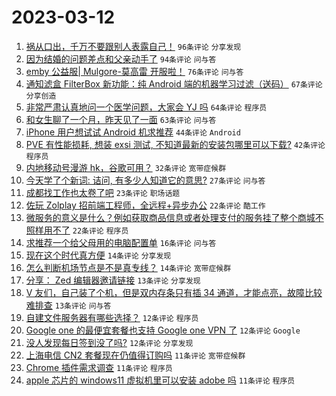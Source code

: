 # 2023-03-12

1. [祸从口出，千万不要跟别人表露自己！](https://www.v2ex.com/t/923313) `96条评论` `分享发现`
1. [因为结婚的问题差点和父亲动手了](https://www.v2ex.com/t/923378) `94条评论` `问与答`
1. [emby 公益服| Mulgore-莫高雷 开服啦！](https://www.v2ex.com/t/923354) `76条评论` `问与答`
1. [通知滤盒 FilterBox 新功能：纯 Android 端的机器学习过滤（送码）](https://www.v2ex.com/t/923401) `67条评论` `分享创造`
1. [非常严肃认真地问一个医学问题，大家会 YJ 吗](https://www.v2ex.com/t/923351) `64条评论` `程序员`
1. [和女生聊了一个月，昨天见了一面](https://www.v2ex.com/t/923339) `63条评论` `问与答`
1. [iPhone 用户想试试 Android 机求推荐](https://www.v2ex.com/t/923324) `44条评论` `Android`
1. [PVE 有性能损耗, 想装 exsi 测试, 不知道最新的安装包哪里可以下载?](https://www.v2ex.com/t/923352) `42条评论` `程序员`
1. [内地移动号漫游 hk，谷歌可用？](https://www.v2ex.com/t/923297) `32条评论` `宽带症候群`
1. [今天学了个新词: 诘问, 有多少人知道它的意思?](https://www.v2ex.com/t/923429) `27条评论` `问与答`
1. [成都找工作也太卷了吧](https://www.v2ex.com/t/923395) `23条评论` `职场话题`
1. [佐玩 Zolplay 招前端工程师，全远程+异步办公](https://www.v2ex.com/t/923399) `22条评论` `酷工作`
1. [微服务的意义是什么？例如获取商品信息或者处理支付的服务挂了整个商城不照样用不了](https://www.v2ex.com/t/923367) `22条评论` `程序员`
1. [求推荐一个给父母用的电脑配置单](https://www.v2ex.com/t/923296) `16条评论` `问与答`
1. [现在这个时代真方便](https://www.v2ex.com/t/923397) `14条评论` `分享发现`
1. [怎么判断机场节点是不是真专线？](https://www.v2ex.com/t/923290) `14条评论` `宽带症候群`
1. [分享： Zed 编辑器邀请链接](https://www.v2ex.com/t/923440) `13条评论` `分享发现`
1. [V 友们，自己装了个机，但是双内存条只有插 34 通道，才能点亮，故障比较难排查](https://www.v2ex.com/t/923341) `13条评论` `问与答`
1. [自建文件服务器有哪些选择？](https://www.v2ex.com/t/923400) `12条评论` `程序员`
1. [Google one 的最便宜套餐也支持 Google one VPN 了](https://www.v2ex.com/t/923301) `12条评论` `Google`
1. [没人发现每日签到没了吗?](https://www.v2ex.com/t/923293) `12条评论` `分享发现`
1. [上海电信 CN2 套餐现在仍值得订购吗](https://www.v2ex.com/t/923411) `11条评论` `宽带症候群`
1. [Chrome 插件需求调查](https://www.v2ex.com/t/923388) `11条评论` `程序员`
1. [apple 芯片的 windows11 虚拟机里可以安装 adobe 吗](https://www.v2ex.com/t/923387) `11条评论` `程序员`
